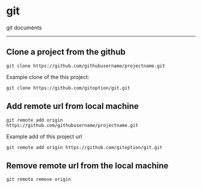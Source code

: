 # git
git documents

***

## Clone a project from the github

`git clone https://github.com/githubusername/projectname.git`

Example clone of the this project:

`git clone https://github.com/gitoption/git.git`

## Add remote url from local machine
`git remote add origin https://github.com/githubusername/projectname.git`

Example add of this project url

`git remote add origin https://github.com/gitoption/git.git`

## Remove remote url from the local machine

`git remote remove origin`
